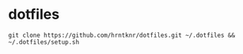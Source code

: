 # dotfiles

```
git clone https://github.com/hrntknr/dotfiles.git ~/.dotfiles && ~/.dotfiles/setup.sh
```
